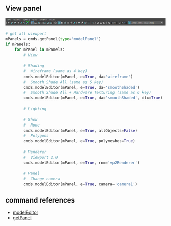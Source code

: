 ## View panel

![Viewpanel](./images/Viewpanel.png)

```python
# get all viewport
mPanels = cmds.getPanel(type='modelPanel')
if mPanels:
    for mPanel in mPanels:
        # View

        # Shading
        #  Wireframe (same as 4 key)
        cmds.modelEditor(mPanel, e=True, da='wireframe')
        #  Smooth Shade All (same as 5 key)
        cmds.modelEditor(mPanel, e=True, da='smoothShaded')
        #  Smooth Shade All + Hardware Texturing (same as 6 key)
        cmds.modelEditor(mPanel, e=True, da='smoothShaded', dtx=True)

        # Lighting

        # Show
        #  None
        cmds.modelEditor(mPanel, e=True, allObjects=False)
        #  Polygons
        cmds.modelEditor(mPanel, e=True, polymeshes=True)
        
        # Renderer
        #  Viewport 2.0
        cmds.modelEditor(mPanel, e=True, rnm='vp2Renderer')

        # Panel
        #  Change camera
        cmds.modelEditor(mPanel, e=True, camera='camera1')
```

## command references
* [modelEditor](https://help.autodesk.com/cloudhelp/2023/ENU/Maya-Tech-Docs/CommandsPython/modelEditor.html)
* [getPanel](https://help.autodesk.com/cloudhelp/2023/ENU/Maya-Tech-Docs/CommandsPython/getPanel.html)
